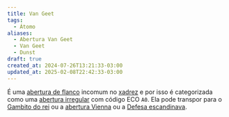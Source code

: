 ```yaml
---
title: Van Geet
tags:
  - Átomo
aliases:
  - Abertura Van Geet
  - Van Geet
  - Dunst
draft: true
created_at: 2024-07-26T13:21:33-03:00
updated_at: 2025-02-08T22:42:33-03:00
---
```


É uma [abertura de flanco](Xadrez_Aberturas_de_flanco.md) incomum no [xadrez](../../../08/06/atomo/Xadrez.md) e por isso é categorizada como uma [abertura irregular](Xadrez_Aberturas_irregulares.md) com código ECO `A0`. Ela pode transpor para o [Gambito do rei](Xadrez_Gambito_do_rei.md) ou a [abertura Vienna](../../08/atomo/Xadrez_Abertura_Vienna.md) ou a [Defesa escandinava](../../12/atomo/Xadrez_Defesa_escandinava.md).
